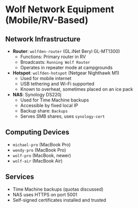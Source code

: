 # Wolf Network Equipment (Mobile/RV-Based)

## Network Infrastructure
- **Router**: `wolfden-router` (GL.iNet Beryl GL-MT1300)
  - Functions: Primary router in RV
  - Broadcasts: `Running Wolf Router`
  - Operates in repeater mode at campgrounds
- **Hotspot**: `wolfden-hotspot` (Netgear Nighthawk M1)
  - Used for mobile internet
  - USB tethering and Wi-Fi supported
  - Known to overheat, sometimes placed on an ice pack
- **NAS**: Synology DS220j
  - Used for Time Machine backups
  - Accessible by fixed local IP
  - Backup share: `Backups`
  - Serves SMB shares, uses `synology-cert`

## Computing Devices
- `michael-pro` (MacBook Pro)
- `wendy-pro` (MacBook Pro)
- `wolf-pro` (MacBook, newer)
- `wolf-air` (MacBook Air)

## Services
- Time Machine backups (quotas discussed)
- NAS uses HTTPS on port 5001
- Self-signed certificates installed and trusted
